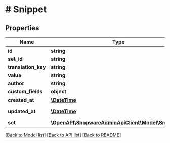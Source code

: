 # # Snippet

## Properties

Name | Type | Description | Notes
------------ | ------------- | ------------- | -------------
**id** | **string** |  | [optional]
**set_id** | **string** |  |
**translation_key** | **string** |  |
**value** | **string** |  |
**author** | **string** |  |
**custom_fields** | **object** |  | [optional]
**created_at** | [**\DateTime**](\DateTime.md) |  | [readonly]
**updated_at** | [**\DateTime**](\DateTime.md) |  | [optional] [readonly]
**set** | [**\OpenAPI\ShopwareAdminApiClient\Model\SnippetSet**](SnippetSet.md) |  | [optional]

[[Back to Model list]](../../README.md#models) [[Back to API list]](../../README.md#endpoints) [[Back to README]](../../README.md)
